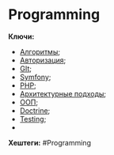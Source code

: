 
# Programming #

**Ключи:** 
* [Алгоритмы](Algorithms);
* [Авторизация](Authorization);
* [GIt](Git);
* [Symfony](Symfony-framework);
* [PHP](PHP);
* [Архитектурные подходы](Arch);
* [ООП](OOP);
* [Doctrine](Doctrine-ORM);
* [Testing](Testing);
* 


**Хештеги:** #Programming